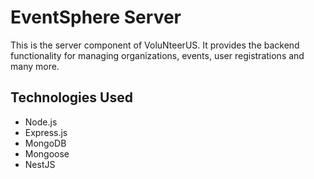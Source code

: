 # EventSphere Server

This is the server component of VoluNteerUS. It provides the backend functionality for managing organizations, events, user registrations and many more.

## Technologies Used
- Node.js
- Express.js
- MongoDB
- Mongoose
- NestJS